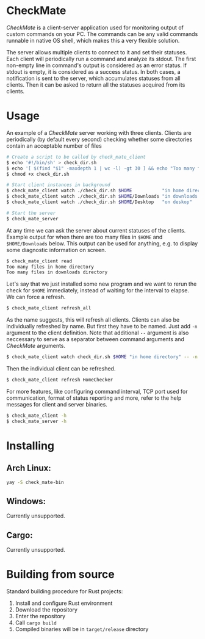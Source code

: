 # CheckMate

*CheckMate* is a client-server application used for monitoring output of custom commands on your PC. The commands can be any valid commands runnable in native OS shell, which makes this a very flexible solution.

The server allows multiple clients to connect to it and set their statuses. Each client will periodically run a command and analyze its stdout. The first non-empty line in command's output is considered as an error status. If stdout is empty, it is considered as a success status. In both cases, a notification is sent to the server, which accumulates statuses from all clients. Then it can be asked to return all the statuses acquired from its clients.



# Usage
An example of a *CheckMate* server working with three clients. Clients are periodically (by default every second) checking whether some directories contain an acceptable number of files
```bash
# Create a script to be called by check_mate_client
$ echo '#!/bin/sh' > check_dir.sh
$ echo '[ $(find "$1" -maxdepth 1 | wc -l) -gt 30 ] && echo "Too many files $2"' >> check_dir.sh
$ chmod +x check_dir.sh

# Start client instances in background
$ check_mate_client watch ./check_dir.sh $HOME           "in home directory"      2>/dev/null &
$ check_mate_client watch ./check_dir.sh $HOME/Downloads "in downloads directory" 2>/dev/null &
$ check_mate_client watch ./check_dir.sh $HOME/Desktop   "on deskop"              2>/dev/null &

# Start the server
$ check_mate_server
```

At any time we can ask the server about current statuses of the clients. Example output for when there are too many files in `$HOME` and `$HOME/Downloads` below. This output can be used for anything, e.g. to display some diagnostic information on screen.
```bash
$ check_mate_client read
Too many files in home directory
Too many files in downloads directory
```

Let's say that we just installed some new program and we want to rerun the check for `$HOME` immediately, instead of waiting for the interval to elapse. We can force a refresh.
```bash
$ check_mate_client refresh_all
```

As the name suggests, this will refresh all clients. Clients can also be individually refreshed by name. But first they have to be named. Just add `-n` argument to the client definition. Note that additional `--` argument is also neccessary to serve as a separator between command arguments and *CheckMate* arguments.
```bash
$ check_mate_client watch check_dir.sh $HOME "in home directory" -- -n HomeChecker
```

Then the individual client can be refreshed.
```bash
$ check_mate_client refresh HomeChecker
```

For more features, like configuring command interval, TCP port used for communication, format of status reporting and more, refer to the help messages for client and server binaries.
```bash
$ check_mate_client -h
$ check_mate_server -h
```



# Installing
## Arch Linux:
```bash
yay -S check_mate-bin
```

## Windows:
Currently unsupported.

## Cargo:
Currently unsupported.



# Building from source
Standard building procedure for Rust projects:
1. Install and configure Rust environment
2. Download the repository
3. Enter the repository
4. Call `cargo build`
5. Compiled binaries will be in `target/release` directory
